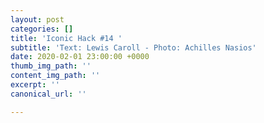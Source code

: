 ```yaml
---
layout: post
categories: []
title: 'Iconic Hack #14 '
subtitle: 'Text: Lewis Caroll - Photo: Achilles Nasios'
date: 2020-02-01 23:00:00 +0000
thumb_img_path: ''
content_img_path: ''
excerpt: ''
canonical_url: ''

---
```

